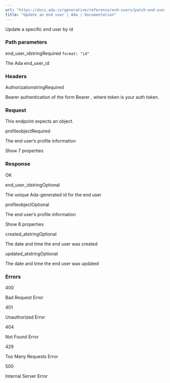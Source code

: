 ```yaml
---
url: "https://docs.ada.cx/generative/reference/end-users/patch-end-user-by-id"
title: "Update an end user | Ada | Documentation"
---
```


Update a specific end user by id

### Path parameters

end\_user\_idstringRequired `format: "id"`

The Ada end\_user\_id

### Headers

AuthorizationstringRequired

Bearer authentication of the form Bearer <token>, where token is your auth token.

### Request

This endpoint expects an object.

profileobjectRequired

The end user’s profile information

Show 7 properties

### Response

OK

end\_user\_idstringOptional

The unique Ada-generated id for the end user

profileobjectOptional

The end user’s profile information

Show 8 properties

created\_atstringOptional

The date and time the end user was created

updated\_atstringOptional

The date and time the end user was updated

### Errors

400

Bad Request Error

401

Unauthorized Error

404

Not Found Error

429

Too Many Requests Error

500

Internal Server Error